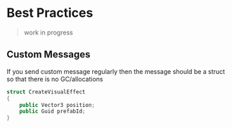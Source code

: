 # Best Practices

> work in progress

## Custom Messages

If you send custom message regularly then the message should be a struct so that there is no GC/allocations

```cs
struct CreateVisualEffect
{
    public Vector3 position;
    public Guid prefabId;
}
```
